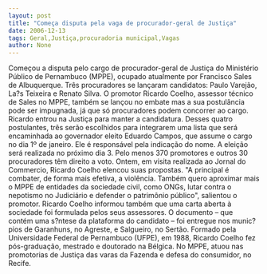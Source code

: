 ```yaml
---
layout: post
title: "Começa disputa pela vaga de procurador-geral de Justiça"
date: 2006-12-13
tags: Geral,Justiça,procuradoria municipal,Vagas
author: None
---
```


Começou a disputa pelo cargo de procurador-geral de Justiça do Ministério Público de Pernambuco (MPPE), ocupado atualmente por Francisco Sales de Albuquerque. 
Três procuradores se lançaram candidatos: Paulo Varejão, La?s Teixeira e Renato Silva. O promotor Ricardo Coelho, assessor técnico de Sales no MPPE, também se lançou no embate mas a sua postulância pode ser impugnada, já que só procuradores podem concorrer ao cargo. Ricardo entrou na Justiça para manter a candidatura. 
Desses quatro postulantes, três serão escolhidos para integrarem uma lista que será encaminhada ao governador eleito Eduardo Campos, que assume o cargo no dia 1º de janeiro. Ele é responsável pela indicação do nome. A eleição será realizada no próximo dia 3. Pelo menos 370 promotores e outros 30 procuradores têm direito a voto. 
Ontem, em visita realizada ao Jornal do Commercio, Ricardo Coelho elencou suas propostas. \"A principal é combater, de forma mais efetiva, a violência. Também quero aproximar mais o MPPE de entidades da sociedade civil, como ONGs, lutar contra o nepotismo no Judiciário e defender o patrimônio público\", salientou o promotor. 
Ricardo Coelho informou também que uma carta aberta à sociedade foi formulada pelos seus assessores. O documento – que contém uma s?ntese da plataforma do candidato – foi entregue nos munic?pios de Garanhuns, no Agreste, e Salgueiro, no Sertão. 
Formado pela Universidade Federal de Pernambuco (UFPE), em 1988, Ricardo Coelho fez pós-graduação, mestrado e doutorado na Bélgica. No MPPE, atuou nas promotorias de Justiça das varas da Fazenda e defesa do consumidor, no Recife.  